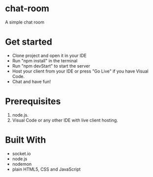 # chat-room
A simple chat room

# Get started
- Clone project and open it in your IDE
- Run "npm install" in the terminal
- Run "npm devStart" to start the server
- Host your client from your IDE or press "Go Live" if you have Visual Code.
- Chat and have fun!

# Prerequisites
1. node.js.
2. Visual Code or any other IDE with live client hosting.

# Built With
- socket.io
- node.js
- nodemon
- plain HTML5, CSS and JavaScript
